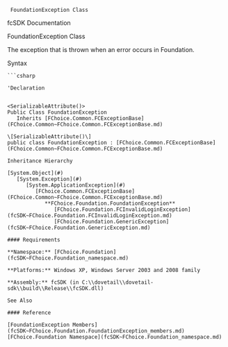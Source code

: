 ﻿     FoundationException Class                                                   

fcSDK Documentation

FoundationException Class

The exception that is thrown when an error occurs in Foundation.

Syntax

```vbnet
```csharp

'Declaration
 

<SerializableAttribute()>
Public Class FoundationException 
   Inherits [FChoice.Common.FCExceptionBase](FChoice.Common~FChoice.Common.FCExceptionBase.md)

\[SerializableAttribute()\]
public class FoundationException : [FChoice.Common.FCExceptionBase](FChoice.Common~FChoice.Common.FCExceptionBase.md) 

Inheritance Hierarchy

[System.Object](#)  
   [System.Exception](#)  
      [System.ApplicationException](#)  
         [FChoice.Common.FCExceptionBase](FChoice.Common~FChoice.Common.FCExceptionBase.md)  
            **FChoice.Foundation.FoundationException**  
               [FChoice.Foundation.FCInvalidLoginException](fcSDK~FChoice.Foundation.FCInvalidLoginException.md)  
               [FChoice.Foundation.GenericException](fcSDK~FChoice.Foundation.GenericException.md)  

#### Requirements

**Namespace:** [FChoice.Foundation](fcSDK~FChoice.Foundation_namespace.md)

**Platforms:** Windows XP, Windows Server 2003 and 2008 family

**Assembly:** fcSDK (in C:\\dovetail\\dovetail-sdk\\build\\Release\\fcSDK.dll)

See Also

#### Reference

[FoundationException Members](fcSDK~FChoice.Foundation.FoundationException_members.md)  
[FChoice.Foundation Namespace](fcSDK~FChoice.Foundation_namespace.md)